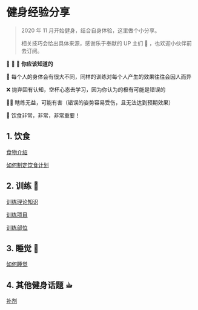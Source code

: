 # 健身经验分享

> 2020 年 11 月开始健身，结合自身体验，这里做个小分享。
>
> 相关技巧会给出具体来源，感谢乐于奉献的 UP 主们 🙏 ，也欢迎小伙伴前去订阅。

📢 📢 📢 **你应该知道的**

💪 每个人的身体会有很大不同，同样的训练对每个人产生的效果往往会因人而异

❌ 抛弃固有认知，空杯心态去学习，因为你认为的极有可能是错误的

🤷‍♂️ 瞎练无益，可能有害（错误的姿势容易受伤，且无法达到预期效果）

🥦 饮食非常，非常，非常重要！

## 1. 饮食

[食物介绍](/moreShare/fitness_foods)

[如何制定饮食计划](/moreShare/fitness_foodPlan)

## 2. 训练 💪

[训练理论知识](/moreShare/fitness_theory)

[训练项目](/moreShare/fitness_exercises)

[训练部位](/moreShare/fitness_exercisePlan)

## 3. 睡觉 🛌

[如何睡觉](/moreShare/fitness_sleep)

## 4. 其他健身话题 ☕︎

[补剂](/moreShare/fitness_supplement)
